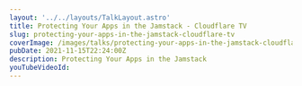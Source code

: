 ```yaml
---
layout: '../../layouts/TalkLayout.astro'
title: Protecting Your Apps in the Jamstack - Cloudflare TV
slug: protecting-your-apps-in-the-jamstack-cloudflare-tv
coverImage: /images/talks/protecting-your-apps-in-the-jamstack-cloudflare-tv/cover.jpg
pubDate: 2021-11-15T22:24:00Z
description: Protecting Your Apps in the Jamstack
youTubeVideoId: 
---
```

